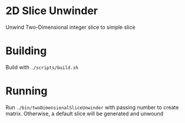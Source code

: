# 2D Slice Unwinder
Unwind Two-Dimensional integer slice to simple slice 

# Building
Build with `./scripts/build.sh`

# Running
Run `./bin/twoDimensionalSliceUnwinder` with passing number to create matrix. 
Otherwise, a default slice will be generated and unwound

